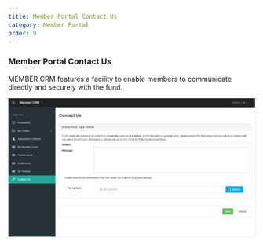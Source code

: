 ```yaml
---
title: Member Portal Contact Us
category: Member Portal
order: 9
---
```


### Member Portal Contact Us

MEMBER CRM features a facility to enable members to communicate directly and securely with the fund.

![Member Contact Us](https://github.com/zacbaron/member_overview/raw/master/images/Portal/membercontactus.png "Member Contact Us")
